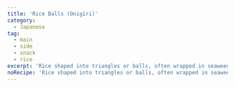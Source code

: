 ```yaml
---
title: 'Rice Balls (Onigiri)'
category:
  - Japanese
tag:
  - main
  - side
  - snack
  - rice
excerpt: 'Rice shaped into triangles or balls, often wrapped in seaweed and filled with ingredients like salted salmon or pickled plum.'
noRecipe: 'Rice shaped into triangles or balls, often wrapped in seaweed and filled with ingredients like salted salmon or pickled plum.'
---
```

